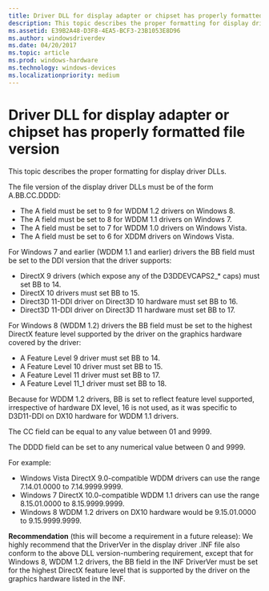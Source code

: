 ```yaml
---
title: Driver DLL for display adapter or chipset has properly formatted file version
description: This topic describes the proper formatting for display driver DLLs.
ms.assetid: E39B2A48-D3F8-4EA5-BCF3-23B1053E8D96
ms.author: windowsdriverdev
ms.date: 04/20/2017
ms.topic: article
ms.prod: windows-hardware
ms.technology: windows-devices
ms.localizationpriority: medium
---
```


# Driver DLL for display adapter or chipset has properly formatted file version


This topic describes the proper formatting for display driver DLLs.

The file version of the display driver DLLs must be of the form A.BB.CC.DDDD:

-   The A field must be set to 9 for WDDM 1.2 drivers on Windows 8.
-   The A field must be set to 8 for WDDM 1.1 drivers on Windows 7.
-   The A field must be set to 7 for WDDM 1.0 drivers on Windows Vista.
-   The A field must be set to 6 for XDDM drivers on Windows Vista.

For Windows 7 and earlier (WDDM 1.1 and earlier) drivers the BB field must be set to the DDI version that the driver supports:

-   DirectX 9 drivers (which expose any of the D3DDEVCAPS2\_\* caps) must set BB to 14.
-   DirectX 10 drivers must set BB to 15.
-   Direct3D 11-DDI driver on Direct3D 10 hardware must set BB to 16.
-   Direct3D 11-DDI driver on Direct3D 11 hardware must set BB to 17.

For Windows 8 (WDDM 1.2) drivers the BB field must be set to the highest DirectX feature level supported by the driver on the graphics hardware covered by the driver:

-   A Feature Level 9 driver must set BB to 14.
-   A Feature Level 10 driver must set BB to 15.
-   A Feature Level 11 driver must set BB to 17.
-   A Feature Level 11\_1 driver must set BB to 18.

Because for WDDM 1.2 drivers, BB is set to reflect feature level supported, irrespective of hardware DX level, 16 is not used, as it was specific to D3D11-DDI on DX10 hardware for WDDM 1.1 drivers.

The CC field can be equal to any value between 01 and 9999.

The DDDD field can be set to any numerical value between 0 and 9999.

For example:

-   Windows Vista DirectX 9.0-compatible WDDM drivers can use the range 7.14.01.0000 to 7.14.9999.9999.
-   Windows 7 DirectX 10.0-compatible WDDM 1.1 drivers can use the range 8.15.01.0000 to 8.15.9999.9999.
-   Windows 8 WDDM 1.2 drivers on DX10 hardware would be 9.15.01.0000 to 9.15.9999.9999.

**Recommendation** (this will become a requirement in a future release): We highly recommend that the DriverVer in the display driver .INF file also conform to the above DLL version-numbering requirement, except that for Windows 8, WDDM 1.2 drivers, the BB field in the INF DriverVer must be set for the highest DirectX feature level that is supported by the driver on the graphics hardware listed in the INF.

 

 





